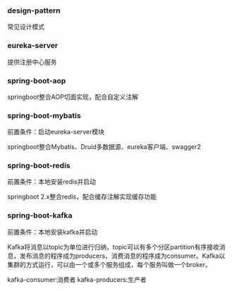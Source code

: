 ### design-pattern
常见设计模式

### eureka-server
提供注册中心服务

### spring-boot-aop
springboot整合AOP切面实现，配合自定义注解

### spring-boot-mybatis
前置条件：启动eureka-server模块

springboot整合Mybatis、Druid多数据源、eureka客户端、swagger2

### spring-boot-redis
前置条件：本地安装redis并启动

springboot 2.x整合redis，配合缓存注解实现缓存功能

### spring-boot-kafka
前置条件：本地安装kafka并启动

Kafka将消息以topic为单位进行归纳，topic可以有多个分区partition有序接收消息，发布消息的程序成为producers，消费消息的程序成为consumer。Kafka以集群的方式运行，可以由一个或多个服务组成，每个服务叫做一个broker。

kafka-consumer:消费者
kafka-producers:生产者


